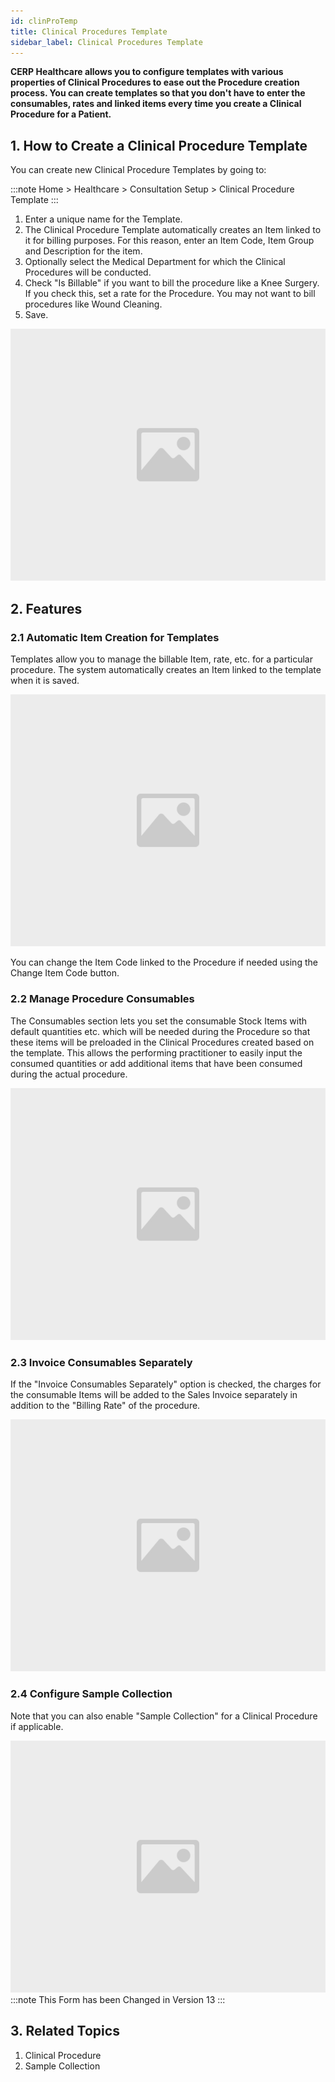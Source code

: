 ```yaml
---
id: clinProTemp
title: Clinical Procedures Template
sidebar_label: Clinical Procedures Template
---
```


**CERP Healthcare allows you to configure templates with various properties of Clinical Procedures to ease out the Procedure creation process. You can create templates so that you don't have to enter the consumables, rates and linked items every time you create a Clinical Procedure for a Patient.**

## 1. How to Create a Clinical Procedure Template

You can create new Clinical Procedure Templates by going to:

:::note
Home > Healthcare > Consultation Setup > Clinical Procedure Template
:::

1. Enter a unique name for the Template.
1. The Clinical Procedure Template automatically creates an Item linked to it for billing purposes. For this reason, enter an Item Code, Item Group and Description for the item.
1. Optionally select the Medical Department for which the Clinical Procedures will be conducted.
1. Check "Is Billable" if you want to bill the procedure like a Knee Surgery. If you check this, set a rate for the Procedure. You may not want to bill procedures like Wound Cleaning.
1. Save.

![image](images/image.jpg)

## 2. Features

### 2.1 Automatic Item Creation for Templates

Templates allow you to manage the billable Item, rate, etc. for a particular procedure. The system automatically creates an Item linked to the template when it is saved.

![image](images/image.jpg)

You can change the Item Code linked to the Procedure if needed using the Change Item Code button.

### 2.2 Manage Procedure Consumables

The Consumables section lets you set the consumable Stock Items with default quantities etc. which will be needed during the Procedure so that these items will be preloaded in the Clinical Procedures created based on the template. This allows the performing practitioner to easily input the consumed quantities or add additional items that have been consumed during the actual procedure.

![image](images/image.jpg)

### 2.3 Invoice Consumables Separately

If the "Invoice Consumables Separately" option is checked, the charges for the consumable Items will be added to the Sales Invoice separately in addition to the "Billing Rate" of the procedure.

![image](images/image.jpg)

### 2.4 Configure Sample Collection

Note that you can also enable "Sample Collection" for a Clinical Procedure if applicable.

![image](images/image.jpg)
:::note
This Form has been Changed in Version 13
:::

## 3. Related Topics

1. Clinical Procedure
1. Sample Collection
